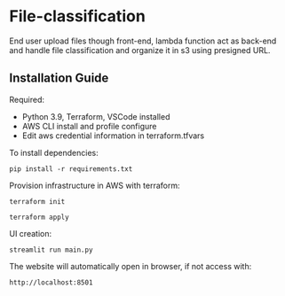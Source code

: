 # File-classification
End user upload files though front-end, lambda function act as back-end and handle file classification and organize it in s3 using presigned URL.

## Installation Guide
Required: 
 - Python 3.9, Terraform, VSCode installed
 - AWS CLI install and profile configure
 - Edit aws credential information in terraform.tfvars

To install dependencies:
```
pip install -r requirements.txt
```

Provision infrastructure in AWS with terraform:
```
terraform init
```
```
terraform apply
```

UI creation:
```
streamlit run main.py
```

The website will automatically open in browser, if not access with:
```
http://localhost:8501
```
